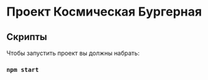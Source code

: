 # Проект Космическая Бургерная

## Скрипты

Чтобы запустить проект вы должны набрать:

### `npm start`
